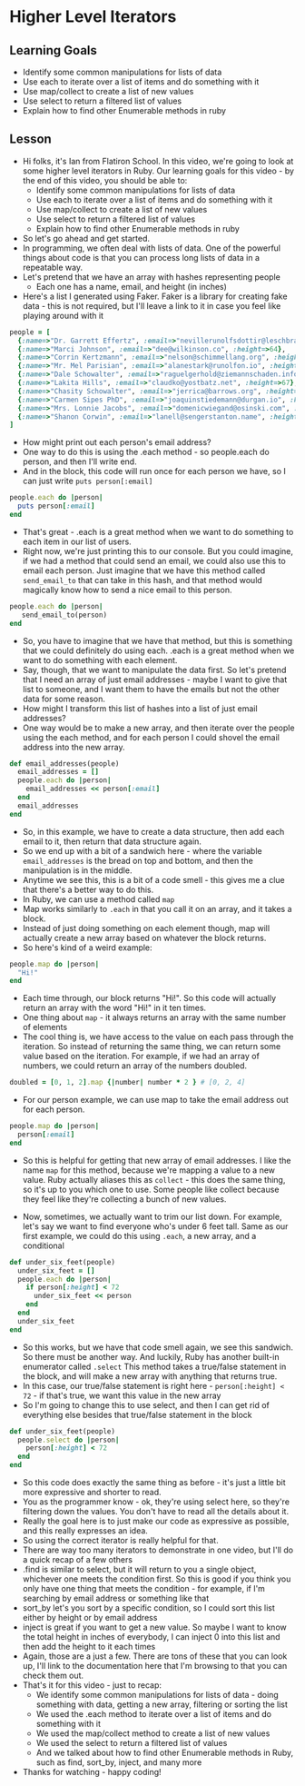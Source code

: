 # Higher Level Iterators

## Learning Goals
+ Identify some common manipulations for lists of data
+ Use each to iterate over a list of items and do something with it
+ Use map/collect to create a list of new values
+ Use select to return a filtered list of values
+ Explain how to find other Enumerable methods in ruby

## Lesson
+ Hi folks, it's Ian from Flatiron School. In this video, we're going to look at some higher level iterators in Ruby. Our learning goals for this video - by the end of this video, you should be able to:
  + Identify some common manipulations for lists of data
  + Use each to iterate over a list of items and do something with it
  + Use map/collect to create a list of new values
  + Use select to return a filtered list of values
  + Explain how to find other Enumerable methods in ruby
+ So let's go ahead and get started.
+ In programming, we often deal with lists of data. One of the powerful things about code is that you can process long lists of data in a repeatable way.
+ Let's pretend that we have an array with hashes representing people
  + Each one has a name, email, and height (in inches)
+ Here's a list I generated using Faker. Faker is a library for creating fake data - this is not required, but I'll leave a link to it in case you feel like playing around with it
```ruby
people = [
  {:name=>"Dr. Garrett Effertz", :email=>"nevillerunolfsdottir@leschbradtke.com", :height=>64},
  {:name=>"Marci Johnson", :email=>"dee@wilkinson.co", :height=>64},
  {:name=>"Corrin Kertzmann", :email=>"nelson@schimmellang.org", :height=>59},
  {:name=>"Mr. Mel Parisian", :email=>"alanestark@runolfon.io", :height=>63},
  {:name=>"Dale Schowalter", :email=>"raguelgerhold@ziemannschaden.info", :height=>60},
  {:name=>"Lakita Hills", :email=>"claudko@yostbatz.net", :height=>67},
  {:name=>"Chasity Schowalter", :email=>"jerrica@barrows.org", :height=>59},
  {:name=>"Carmen Sipes PhD", :email=>"joaquinstiedemann@durgan.io", :height=>83},
  {:name=>"Mrs. Lonnie Jacobs", :email=>"domenicwiegand@osinski.com", :height=>74},
  {:name=>"Shanon Corwin", :email=>"lanell@sengerstanton.name", :height=>65}
]
```
+ How might print out each person's email address?
+ One way to do this is using the .each method - so people.each do person, and then I'll write end.
+ And in the block, this code will run once for each person we have, so I can just write `puts person[:email]`
```ruby
people.each do |person|
  puts person[:email]
end
```
+ That's great - .each is a great method when we want to do something to each item in our list of users.
+ Right now, we're just printing this to our console. But you could imagine, if we had a method that could send an email, we could also use this to email each person. Just imagine that we have this method called `send_email_to` that can take in this hash, and that method would magically know how to send a nice email to this person.
```ruby
people.each do |person|
   send_email_to(person)
end
```
+ So, you have to imagine that we have that method, but this is something that we could definitely do using each. .each is a great method when we want to do something with each element.
+ Say, though, that we want to manipulate the data first. So let's pretend that I need an array of just email addresses - maybe I want to give that list to someone, and I want them to have the emails but not the other data for some reason.
+ How might I transform this list of hashes into a list of just email addresses?
+ One way would be to make a new array, and then iterate over the people using the each method, and for each person I could shovel the email address into the new array.
```ruby
def email_addresses(people)
  email_addresses = []
  people.each do |person|
    email_addresses << person[:email]
  end
  email_addresses
end
```
+ So, in this example, we have to create a data structure, then add each email to it, then return that data structure again.
+ So we end up with a bit of a sandwich here - where the variable `email_addresses` is the bread on top and bottom, and then the manipulation is in the middle.
+ Anytime we see this, this is a bit of a code smell - this gives me a clue that there's a better way to do this.
+ In Ruby, we can use a method called `map`
+ Map works similarly to `.each` in that you call it on an array, and it takes a block.
+ Instead of just doing something on each element though, map will actually create a new array based on whatever the block returns.
+ So here's kind of a weird example:
```ruby
people.map do |person|
  "Hi!"
end
```
+ Each time through, our block returns "Hi!". So this code will actually return an array with the word "Hi!" in it ten times.
+ One thing about `map` - it always returns an array with the same number of elements
+ The cool thing is, we have access to the value on each pass through the iteration. So instead of returning the same thing, we can return some value based on the iteration. For example, if we had an array of numbers, we could return an array of the numbers doubled.
```ruby
doubled = [0, 1, 2].map {|number| number * 2 } # [0, 2, 4]
```
+ For our person example, we can use map to take the email address out for each person.
```ruby
people.map do |person|
  person[:email]
end
```
+ So this is helpful for getting that new array of email addresses. I like the name `map` for this method, because we're mapping a value to a new value. Ruby actually aliases this as `collect` - this does the same thing, so it's up to you which one to use. Some people like collect because they feel like they're collecting a bunch of new values.

+ Now, sometimes, we actually want to trim our list down. For example, let's say we want to find everyone who's under 6 feet tall. Same as our first example, we could do this using `.each`, a new array, and a conditional
```ruby
def under_six_feet(people)
  under_six_feet = []
  people.each do |person|
    if person[:height] < 72
      under_six_feet << person
    end
  end
  under_six_feet
end
```
+  So this works, but we have that code smell again, we see this sandwich. So there must be another way. And luckily, Ruby has another built-in enumerator called `.select` This method takes a true/false statement in the block, and will make a new array with anything that returns true.
+ In this case, our true/false statement is right here - `person[:height] < 72` - if that's true, we want this value in the new array
+ So I'm going to change this to use select, and then I can get rid of everything else besides that true/false statement in the block
```ruby
def under_six_feet(people)
  people.select do |person|
    person[:height] < 72
  end
end
```
+ So this code does exactly the same thing as before - it's just a little bit more expressive and shorter to read.
+ You as the programmer know - ok, they're using select here, so they're filtering down the values. You don't have to read all the details about it.
+ Really the goal here is to just make our code as expressive as possible, and this really expresses an idea.
+ So using the correct iterator is really helpful for that.
+ There are way too many iterators to demonstrate in one video, but I'll do a quick recap of a few others
+ .find is similar to select, but it will return to you a single object, whichever one meets the condition first. So this is good if you think you only have one thing that meets the condition - for example, if I'm searching by email address or something like that
+ sort_by let's you sort by a specific condition, so I could sort this list either by height or by email address
+ inject is great if you want to get a new value. So maybe I want to know the total height in inches of everybody, I can inject 0 into this list and then add the height to it each times
+ Again, those are a just a few. There are tons of these that you can look up, I'll link to the documentation here that I'm browsing to that you can check them out.
+ That's it for this video - just to recap:
  + We identify some common manipulations for lists of data - doing something with data, getting a new array, filtering or sorting the list
  + We used the .each method to iterate over a list of items and do something with it
  + We used the map/collect method to create a list of new values
  + We used  the select to return a filtered list of values
  + And we talked about how to find other Enumerable methods in Ruby, such as find, sort_by, inject, and many more
+ Thanks for watching - happy coding!

